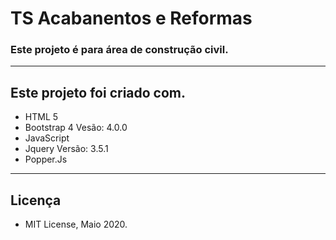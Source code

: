# TS Acabanentos e Reformas 

### Este projeto é para área de construção  civil.
----------------------------------------------------

## Este projeto foi criado com.
* HTML 5
* Bootstrap 4 Vesão: 4.0.0
* JavaScript
* Jquery Versão: 3.5.1
* Popper.Js
----------------------------------------------------

## Licença 
* MIT License, Maio 2020.



